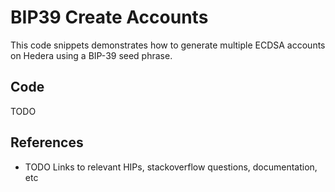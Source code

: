 # BIP39 Create Accounts

This code snippets demonstrates how to generate
multiple ECDSA accounts on Hedera
using a BIP-39 seed phrase.

## Code

TODO

## References

- TODO Links to relevant HIPs, stackoverflow questions, documentation, etc
